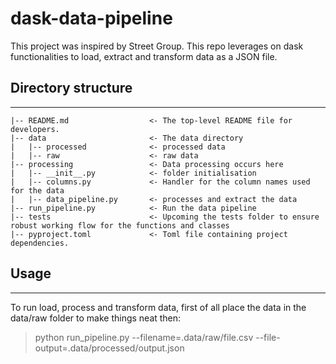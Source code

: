 # dask-data-pipeline

This project was inspired by Street Group. This repo leverages on dask functionalities to load, extract and transform data as a JSON file.

## Directory structure
------------

```
|-- README.md                  <- The top-level README file for developers.
|-- data                       <- The data directory
|   |-- processed              <- processed data
|   |-- raw                    <- raw data
|-- processing                 <- Data processing occurs here
|   |-- __init__.py            <- folder initialisation
|   |-- columns.py             <- Handler for the column names used for the data
|   |-- data_pipeline.py       <- processes and extract the data
|-- run_pipeline.py            <- Run the data pipeline
|-- tests                      <- Upcoming the tests folder to ensure robust working flow for the functions and classes
|-- pyproject.toml             <- Toml file containing project dependencies.
```


## Usage
------------
To run load, process and transform data, first of all place the data in the data/raw folder to make things neat then:
> python run_pipeline.py --filename=.data/raw/file.csv --file-output=.data/processed/output.json
